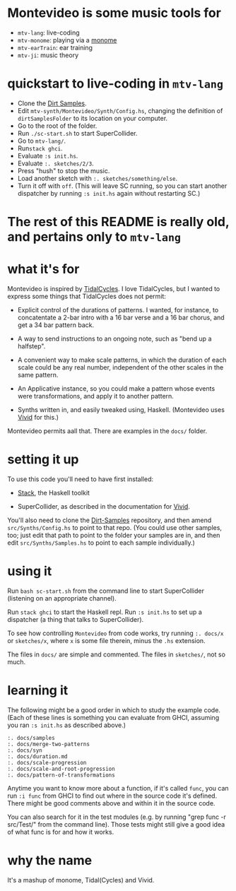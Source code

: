 # Montevideo is some music tools for

* `mtv-lang`: live-coding
* `mtv-monome`: playing via a [monome](https://monome.org/)
* `mtv-earTrain`: ear training
* `mtv-ji`: music theory


# quickstart to live-coding in `mtv-lang`

* Clone the [Dirt Samples](https://github.com/tidalcycles/Dirt-Samples).
* Edit `mtv-synth/Montevideo/Synth/Config.hs`, changing the definition of `dirtSamplesFolder` to its location on your computer.
* Go to the root of the folder.
* Run `./sc-start.sh` to start SuperCollider.
* Go to `mtv-lang/`.
* Run`stack ghci`.
* Evaluate `:s init.hs`.
* Evaluate `:. sketches/2/3`.
* Press "hush" to stop the music.
* Load another sketch with `:. sketches/something/else`. 
* Turn it off with `off`. (This will leave SC running, so you can start another dispatcher by running `:s init.hs` again without restarting SC.)

# The rest of this README is really old, and pertains only to `mtv-lang`

# what it's for

Montevideo is inspired by
[TidalCycles](https://tidalcycles.org/index.php/Welcome).
I love TidalCycles, but I wanted to express
some things that TidalCycles does not permit:

* Explicit control of the durations of patterns. I wanted, for instance,
to concatentate a 2-bar intro with a 16 bar verse and a 16 bar chorus,
and get a 34 bar pattern back.

* A way to send instructions to an ongoing note,
such as "bend up a halfstep".

* A convenient way to make scale patterns,
in which the duration of each scale could be any real number,
independent of the other scales in the same pattern.

* An Applicative instance,
so you could make a pattern whose events were transformations,
and apply it to another pattern.

* Synths written in, and easily tweaked using, Haskell.
(Montevideo uses [Vivid](https://github.com/vivid-synth/vivid)
for this.)

Montevideo permits aall that.
There are examples in the `docs/` folder.


# setting it up

To use this code you'll need to have first installed:

* [Stack](https://docs.haskellstack.org/en/stable/README/),
the Haskell toolkit

* SuperCollider,
as described in the documentation for [Vivid](https://www.vivid-synth.com/).

You'll also need to clone the
[Dirt-Samples](https://github.com/tidalcycles/Dirt-Samples) repository,
and then amend `src/Synths/Config.hs` to point to that repo.
(You could use other samples, too;
just edit that path to point to the folder your samples are in,
and then edit `src/Synths/Samples.hs` to point to each sample individually.)


# using it

Run `bash sc-start.sh` from the command line to start SuperCollider
(listening on an appropriate channel).

Run `stack ghci` to start the Haskell repl.
Run `:s init.hs` to set up a dispatcher
(a thing that talks to SuperCollider).

To see how controlling `Montevideo` from code works,
try running `:. docs/x` or `sketches/x`,
where `x` is some file therein,
minus the `.hs` extension.

The files in `docs/` are simple and commented.
The files in `sketches/`, not so much.


# learning it

The following might be a good order in which to study the example code.
(Each of these lines is something you can evaluate from GHCI,
assuming you ran `:s init.hs` as described above.)

```
:. docs/samples
:. docs/merge-two-patterns
:. docs/syn
:. docs/duration.md
:. docs/scale-progression
:. docs/scale-and-root-progression
:. docs/pattern-of-transformations
```

Anytime you want to know more about a function,
if it's called `func`,
you can run `:i func`
from GHCI to find out where in the source code it's defined.
There might be good comments above and within it in the source code.

You can also search for it in the test modules
(e.g. by running "grep func -r src/Test/" from the command line).
Those tests might still give a good idea of what func is for and how it works.


# why the name

It's a mashup of monome, Tidal(Cycles) and Vivid.
